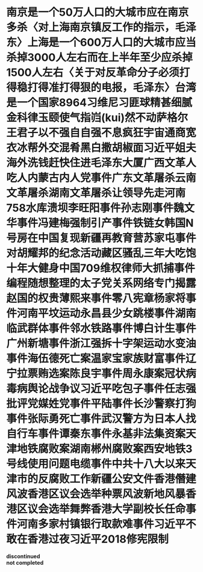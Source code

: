 # 南京是一个50万人口的大城市应在南京多杀〈对上海南京镇反工作的指示，毛泽东〉上海是一个600万人口的大城市应当杀掉3000人左右而在上半年至少应杀掉1500人左右〈关于对反革命分子必须打得稳打得准打得狠的电报，毛泽东〉台湾是一个国家8964习维尼习匪球精甚细腻金科律玉颐使气指岿(kui)然不动萨格尔王君子以不强自自强不息疯狂宇宙通商宽衣冰帮外交混肴黑白撒胡椒面习近平姐夫海外洗钱赶快住进毛泽东大厦广西文革人吃人内蒙古内人党事件广东文革屠杀云南文革屠杀湖南文革屠杀让领导先走河南758水库溃坝李旺阳事件孙志刚事件魏文华事件冯建梅强制引产事件铁链女韩国N号房在中国复现新疆再教育营苏家屯事件对胡耀邦的纪念活动藏区骚乱三年大吃饱十年大健身中国709维权律师大抓捕事件编程随想整理的太子党关系网络专门揭露赵国的权贵薄熙来事件零八宪章杨家将事件河南平坟运动永昌县少女跳楼事件湖南临武群体事件邻水铁路事件博白计生事件广州新塘事件浙江强拆十字架运动水变油事件海伍德死亡案温家宝家族财富事件辽宁拉票贿选案陈良宇事件周永康案冠状病毒病舆论战争议习近平吃包子事件任志强批评党媒姓党事件平陆事件长沙警察打狗事件张际勇死亡事件武汉警方为日本人找自行车事件谭秦东事件永基非法集资案天津地铁腐败案湖南郴州腐败案西安地铁3号线使用问题电缆事件中共十八大以来天津市的反腐败工作新疆公安文件香港僭建风波香港区议会选举种票风波新地风暴香港区议会选举舞弊香港大学副校长任命事件河南多家村镇银行取款难事件习近平不敢在香港过夜习近平2018修宪限制
**discontinued**  
**not completed**
